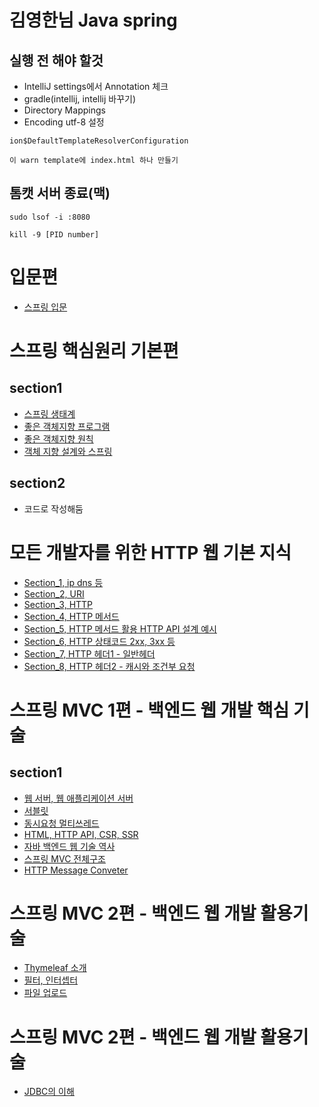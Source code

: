 # 김영한님 Java spring

## 실행 전 해야 할것
- IntelliJ settings에서 Annotation 체크
- gradle(intellij, intellij 바꾸기)
- Directory Mappings
- Encoding utf-8 설정
```
ion$DefaultTemplateResolverConfiguration

이 warn template에 index.html 하나 만들기
```

## 톰캣 서버 종료(맥)
```
sudo lsof -i :8080
 
kill -9 [PID number]
```

# 입문편
- [스프링 입문](https://github.com/Hoonyyyy/Inflearn_Spring_YH/blob/main/%EC%9E%90%EB%B0%94%EC%8A%A4%ED%94%84%EB%A7%81%EA%B3%B5%EB%B6%80/%EC%8A%A4%ED%94%84%EB%A7%81%EC%9E%85%EB%AC%B8.md#start)


# 스프링 핵심원리 기본편
## section1
- [스프링 생태계](https://github.com/Hoonyyyy/Inflearn_Spring_YH/blob/main/%EC%8A%A4%ED%94%84%EB%A7%81%20%ED%95%B5%EC%8B%AC%20%EC%9B%90%EB%A6%AC%20-%20%EA%B8%B0%EB%B3%B8%ED%8E%B8/%EC%8A%A4%ED%94%84%EB%A7%81%20%EC%83%9D%ED%83%9C%EA%B3%84.MD#%EC%8A%A4%ED%94%84%EB%A7%81-%EC%83%9D%ED%83%9C%EA%B2%8Cmd)
- [좋은 객체지향 프로그램](https://github.com/Hoonyyyy/Inflearn_Spring_YH/blob/main/%EC%8A%A4%ED%94%84%EB%A7%81%20%ED%95%B5%EC%8B%AC%20%EC%9B%90%EB%A6%AC%20-%20%EA%B8%B0%EB%B3%B8%ED%8E%B8/%EC%A2%8B%EC%9D%80%20%EA%B0%9D%EC%B2%B4%EC%A7%80%ED%96%A5%20%ED%94%84%EB%A1%9C%EA%B7%B8%EB%9E%A8.MD#%EC%A2%8B%EC%9D%80-%EA%B0%9D%EC%B2%B4%EC%A7%80%ED%96%A5-%ED%94%84%EB%A1%9C%EA%B7%B8%EB%9E%A8)
- [좋은 객체지향 원칙](https://github.com/Hoonyyyy/Inflearn_Spring_YH/blob/main/%EC%8A%A4%ED%94%84%EB%A7%81%20%ED%95%B5%EC%8B%AC%20%EC%9B%90%EB%A6%AC%20-%20%EA%B8%B0%EB%B3%B8%ED%8E%B8/%EC%A2%8B%EC%9D%80%20%EA%B0%9D%EC%B2%B4%EC%A7%80%ED%96%A5%EC%9D%98%20%EC%9B%90%EC%B9%99(SOLID).MD#%EC%A2%8B%EC%9D%80-%EA%B0%9D%EC%B2%B4%EC%A7%80%ED%96%A5%EC%9D%98-%EC%9B%90%EC%B9%99solid)
- [객체 지향 설계와 스프링](https://github.com/Hoonyyyy/Inflearn_Spring_YH/blob/main/%EC%8A%A4%ED%94%84%EB%A7%81%20%ED%95%B5%EC%8B%AC%20%EC%9B%90%EB%A6%AC%20-%20%EA%B8%B0%EB%B3%B8%ED%8E%B8/%EA%B0%9D%EC%B2%B4%20%EC%A7%80%ED%96%A5%20%EC%84%A4%EA%B3%84%EC%99%80%20%EC%8A%A4%ED%94%84%EB%A7%81.MD#%EA%B0%9D%EC%B2%B4-%EC%A7%80%ED%96%A5-%EC%84%A4%EA%B3%84%EC%99%80-%EC%8A%A4%ED%94%84%EB%A7%81)

## section2
- 코드로 작성해둠

# 모든 개발자를 위한 HTTP 웹 기본 지식
- [Section_1, ip dns 등](https://github.com/Hoonyyyy/Inflearn_Spring_YH/blob/main/%EB%AA%A8%EB%93%A0%20%EA%B0%9C%EB%B0%9C%EC%9E%90%EB%A5%BC%20%EC%9C%84%ED%95%9C%20HTTP%20%EC%9B%B9%20%EA%B8%B0%EB%B3%B8%20%EC%A7%80%EC%8B%9D/Section_1.MD#section_1)
- [Section_2, URI](https://github.com/Hoonyyyy/Inflearn_Spring_YH/blob/main/%EB%AA%A8%EB%93%A0%20%EA%B0%9C%EB%B0%9C%EC%9E%90%EB%A5%BC%20%EC%9C%84%ED%95%9C%20HTTP%20%EC%9B%B9%20%EA%B8%B0%EB%B3%B8%20%EC%A7%80%EC%8B%9D/Section_2.MD#section_2)
- [Section_3, HTTP](https://github.com/Hoonyyyy/Inflearn_Spring_YH/blob/main/%EB%AA%A8%EB%93%A0%20%EA%B0%9C%EB%B0%9C%EC%9E%90%EB%A5%BC%20%EC%9C%84%ED%95%9C%20HTTP%20%EC%9B%B9%20%EA%B8%B0%EB%B3%B8%20%EC%A7%80%EC%8B%9D/Section_3.MD#http-%EA%B8%B0%EB%B3%B8)
- [Section_4, HTTP 메서드](https://github.com/Hoonyyyy/Inflearn_Spring_YH/blob/main/%EB%AA%A8%EB%93%A0%20%EA%B0%9C%EB%B0%9C%EC%9E%90%EB%A5%BC%20%EC%9C%84%ED%95%9C%20HTTP%20%EC%9B%B9%20%EA%B8%B0%EB%B3%B8%20%EC%A7%80%EC%8B%9D/Section_4.MD#section_4)
- [Section_5, HTTP 메서드 활용 HTTP API 설계 예시](https://github.com/Hoonyyyy/Inflearn_Spring_YH/blob/main/%EB%AA%A8%EB%93%A0%20%EA%B0%9C%EB%B0%9C%EC%9E%90%EB%A5%BC%20%EC%9C%84%ED%95%9C%20HTTP%20%EC%9B%B9%20%EA%B8%B0%EB%B3%B8%20%EC%A7%80%EC%8B%9D/Section_5.MD#http-%EB%A9%94%EC%84%9C%EB%93%9C-%ED%99%9C%EC%9A%A9)
- [Section_6, HTTP 상태코드 2xx, 3xx 등](https://github.com/Hoonyyyy/Inflearn_Spring_YH/blob/main/%EB%AA%A8%EB%93%A0%20%EA%B0%9C%EB%B0%9C%EC%9E%90%EB%A5%BC%20%EC%9C%84%ED%95%9C%20HTTP%20%EC%9B%B9%20%EA%B8%B0%EB%B3%B8%20%EC%A7%80%EC%8B%9D/Section_6.MD#http-%EC%83%81%ED%83%9C%EC%BD%94%EB%93%9C)
- [Section_7, HTTP 헤더1 - 일반헤더](https://github.com/Hoonyyyy/Inflearn_Spring_YH/blob/main/%EB%AA%A8%EB%93%A0%20%EA%B0%9C%EB%B0%9C%EC%9E%90%EB%A5%BC%20%EC%9C%84%ED%95%9C%20HTTP%20%EC%9B%B9%20%EA%B8%B0%EB%B3%B8%20%EC%A7%80%EC%8B%9D/Section_7.MD#http-%ED%97%A4%EB%8D%941---%EC%9D%BC%EB%B0%98-%ED%97%A4%EB%8D%94)
- [Section_8, HTTP 헤더2 - 캐시와 조건부 요청](https://github.com/Hoonyyyy/Inflearn_Spring_YH/blob/main/%EB%AA%A8%EB%93%A0%20%EA%B0%9C%EB%B0%9C%EC%9E%90%EB%A5%BC%20%EC%9C%84%ED%95%9C%20HTTP%20%EC%9B%B9%20%EA%B8%B0%EB%B3%B8%20%EC%A7%80%EC%8B%9D/Section_8.MD#section_8)


# 스프링 MVC 1편 - 백엔드 웹 개발 핵심 기술
## section1
- [웹 서버, 웹 애플리케이션 서버](https://github.com/Hoonyyyy/Inflearn_Spring_YH/blob/main/%EC%8A%A4%ED%94%84%EB%A7%81%20MVC1%ED%8E%B8%20-%20%EB%B0%B1%EC%97%94%EB%93%9C%20%EC%9B%B9%20%EA%B0%9C%EB%B0%9C%20%ED%95%B5%EC%8B%AC%20%EA%B8%B0%EC%88%A0/%EC%9B%B9%20%EC%84%9C%EB%B2%84%2C%20%EC%9B%B9%20%EC%95%A0%ED%94%8C%EB%A6%AC%EC%BC%80%EC%9D%B4%EC%85%98%20%EC%84%9C%EB%B2%84.MD#%EC%9B%B9-%EC%84%9C%EB%B2%84-%EC%9B%B9-%EC%95%A0%ED%94%8C%EB%A6%AC%EC%BC%80%EC%9D%B4%EC%85%98-%EC%84%9C%EB%B2%84)
- [서블릿](https://github.com/Hoonyyyy/Inflearn_Spring_YH/blob/main/%EC%8A%A4%ED%94%84%EB%A7%81%20MVC1%ED%8E%B8%20-%20%EB%B0%B1%EC%97%94%EB%93%9C%20%EC%9B%B9%20%EA%B0%9C%EB%B0%9C%20%ED%95%B5%EC%8B%AC%20%EA%B8%B0%EC%88%A0/%EC%84%9C%EB%B8%94%EB%A6%BF.MD#%EC%84%9C%EB%B8%94%EB%A6%BF)
- [동시요청 멀티쓰레드](https://github.com/Hoonyyyy/Inflearn_Spring_YH/blob/main/%EC%8A%A4%ED%94%84%EB%A7%81%20MVC1%ED%8E%B8%20-%20%EB%B0%B1%EC%97%94%EB%93%9C%20%EC%9B%B9%20%EA%B0%9C%EB%B0%9C%20%ED%95%B5%EC%8B%AC%20%EA%B8%B0%EC%88%A0/%EB%8F%99%EC%8B%9C%20%EC%9A%94%EC%B2%AD%20-%20%EB%A9%80%ED%8B%B0%EC%93%B0%EB%A0%88%EB%93%9C.MD#%EB%8F%99%EC%8B%9C-%EC%9A%94%EC%B2%AD---%EB%A9%80%ED%8B%B0%EC%93%B0%EB%A0%88%EB%93%9C)
- [HTML, HTTP API, CSR, SSR](https://github.com/Hoonyyyy/Inflearn_Spring_YH/blob/main/%EC%8A%A4%ED%94%84%EB%A7%81%20MVC1%ED%8E%B8%20-%20%EB%B0%B1%EC%97%94%EB%93%9C%20%EC%9B%B9%20%EA%B0%9C%EB%B0%9C%20%ED%95%B5%EC%8B%AC%20%EA%B8%B0%EC%88%A0/HTML%2C%20HTP%20API%2C%20CSR%2C%20SSR.MD#html-htp-api-csr-ssr)
- [자바 백엔드 웹 기술 역사](https://github.com/Hoonyyyy/Inflearn_Spring_YH/blob/main/%EC%8A%A4%ED%94%84%EB%A7%81%20MVC1%ED%8E%B8%20-%20%EB%B0%B1%EC%97%94%EB%93%9C%20%EC%9B%B9%20%EA%B0%9C%EB%B0%9C%20%ED%95%B5%EC%8B%AC%20%EA%B8%B0%EC%88%A0/%EC%9E%90%EB%B0%94%20%EB%B0%B1%EC%97%94%EB%93%9C%20%EC%9B%B9%20%EA%B8%B0%EC%88%A0%20%EC%97%AD%EC%82%AC.MD#%EC%9E%90%EB%B0%94-%EB%B0%B1%EC%97%94%EB%93%9C-%EC%9B%B9-%EA%B8%B0%EC%88%A0-%EC%97%AD%EC%82%AC)
- [스프링 MVC 전체구조](https://github.com/Hoonyyyy/Inflearn_Spring_YH/blob/main/%EC%8A%A4%ED%94%84%EB%A7%81%20MVC1%ED%8E%B8%20-%20%EB%B0%B1%EC%97%94%EB%93%9C%20%EC%9B%B9%20%EA%B0%9C%EB%B0%9C%20%ED%95%B5%EC%8B%AC%20%EA%B8%B0%EC%88%A0/%EC%8A%A4%ED%94%84%EB%A7%81%20MVC%20%EC%A0%84%EC%B2%B4%EA%B5%AC%EC%A1%B0.MD#%EC%8A%A4%ED%94%84%EB%A7%81-mvc-%EC%A0%84%EC%B2%B4%EA%B5%AC%EC%A1%B0)
- [HTTP Message Conveter](https://github.com/Hoonyyyy/Inflearn_Spring_YH/blob/main/%EC%8A%A4%ED%94%84%EB%A7%81%20MVC1%ED%8E%B8%20-%20%EB%B0%B1%EC%97%94%EB%93%9C%20%EC%9B%B9%20%EA%B0%9C%EB%B0%9C%20%ED%95%B5%EC%8B%AC%20%EA%B8%B0%EC%88%A0/HTTP%20%EB%A9%94%EC%8B%9C%EC%A7%80%20%EC%BB%A8%EB%B2%84%ED%84%B0.MD#http-%EB%A9%94%EC%8B%9C%EC%A7%80-%EC%BB%A8%EB%B2%84%ED%84%B0)

# 스프링 MVC 2편 - 백엔드 웹 개발 활용기술
- [Thymeleaf 소개](https://github.com/Hoonyyyy/Inflearn_Spring_YH/blob/main/%EC%8A%A4%ED%94%84%EB%A7%81%20MVC%202%ED%8E%B8%20-%20%EB%B0%B1%EC%97%94%EB%93%9C%20%EC%9B%B9%20%EA%B0%9C%EB%B0%9C%20%ED%99%9C%EC%9A%A9%20%EA%B8%B0%EC%88%A0/Thymeleaf%20%EC%86%8C%EA%B0%9C.MD#thymeleaf-%EC%86%8C%EA%B0%9C)
- [필터, 인터셉터](https://github.com/Hoonyyyy/Inflearn_Spring_YH/blob/main/%EC%8A%A4%ED%94%84%EB%A7%81%20MVC%202%ED%8E%B8%20-%20%EB%B0%B1%EC%97%94%EB%93%9C%20%EC%9B%B9%20%EA%B0%9C%EB%B0%9C%20%ED%99%9C%EC%9A%A9%20%EA%B8%B0%EC%88%A0/%ED%95%84%ED%84%B0,%20%EC%9D%B8%ED%84%B0%EC%85%89%ED%84%B0.MD#%ED%95%84%ED%84%B0-%EC%9D%B8%ED%84%B0%EC%85%89%ED%84%B0)
- [파일 업로드](https://github.com/Hoonyyyy/Inflearn_Spring_YH/blob/main/%EC%8A%A4%ED%94%84%EB%A7%81%20MVC%202%ED%8E%B8%20-%20%EB%B0%B1%EC%97%94%EB%93%9C%20%EC%9B%B9%20%EA%B0%9C%EB%B0%9C%20%ED%99%9C%EC%9A%A9%20%EA%B8%B0%EC%88%A0/%ED%8C%8C%EC%9D%BC%20%EC%97%85%EB%A1%9C%EB%93%9C.MD#%ED%8C%8C%EC%9D%BC-%EC%97%85%EB%A1%9C%EB%93%9C)


# 스프링 MVC 2편 - 백엔드 웹 개발 활용기술
- [JDBC의 이해](https://github.com/Hoonyyyy/Inflearn_Spring_YH/blob/main/%EC%8A%A4%ED%94%84%EB%A7%81%20DB%201%ED%8E%B8%20-%20%EB%8D%B0%EC%9D%B4%ED%84%B0%20%EC%A0%91%EA%B7%BC%20%ED%95%B5%EC%8B%AC%20%EC%9B%90%EB%A6%AC/JDBC%20%EC%9D%B4%ED%95%B4.MD#jdbc-%EC%9D%B4%ED%95%B4)

